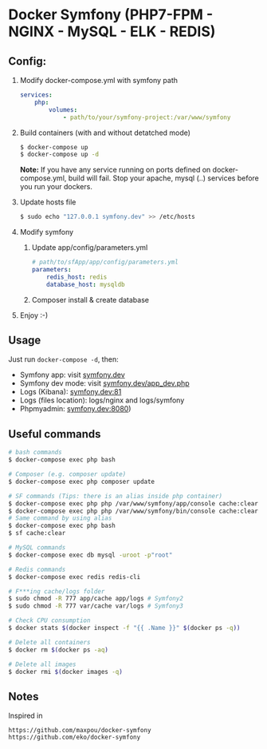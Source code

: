 # Docker Symfony (PHP7-FPM - NGINX - MySQL - ELK - REDIS)


## Config:

1. Modify docker-compose.yml with symfony path

    ```yml
    services:
        php:
            volumes:
                - path/to/your/symfony-project:/var/www/symfony
    ```

2. Build containers (with and without detatched mode)
    
    ```bash
    $ docker-compose up
    $ docker-compose up -d
    ```

    **Note:** If you have any service running on ports defined on docker-compose.yml, build will fail. Stop your apache, mysql (..) services before you run your dockers.

3. Update hosts file

    ```bash
    $ sudo echo "127.0.0.1 symfony.dev" >> /etc/hosts
    ```

4. Modify symfony

    1. Update app/config/parameters.yml

        ```yml
        # path/to/sfApp/app/config/parameters.yml
        parameters:
            redis_host: redis
            database_host: mysqldb
        ```

    2. Composer install & create database

5. Enjoy :-)

## Usage

Just run `docker-compose -d`, then:

* Symfony app: visit [symfony.dev](http://symfony.dev)  
* Symfony dev mode: visit [symfony.dev/app_dev.php](http://symfony.dev/app_dev.php)  
* Logs (Kibana): [symfony.dev:81](http://symfony.dev:81)
* Logs (files location): logs/nginx and logs/symfony
* Phpmyadmin: [symfony.dev:8080](http://symfony.dev:8080))

## Useful commands

```bash
# bash commands
$ docker-compose exec php bash

# Composer (e.g. composer update)
$ docker-compose exec php composer update

# SF commands (Tips: there is an alias inside php container)
$ docker-compose exec php php /var/www/symfony/app/console cache:clear # Symfony2
$ docker-compose exec php php /var/www/symfony/bin/console cache:clear # Symfony3
# Same command by using alias
$ docker-compose exec php bash
$ sf cache:clear

# MySQL commands
$ docker-compose exec db mysql -uroot -p"root"

# Redis commands
$ docker-compose exec redis redis-cli

# F***ing cache/logs folder
$ sudo chmod -R 777 app/cache app/logs # Symfony2
$ sudo chmod -R 777 var/cache var/logs # Symfony3

# Check CPU consumption
$ docker stats $(docker inspect -f "{{ .Name }}" $(docker ps -q))

# Delete all containers
$ docker rm $(docker ps -aq)

# Delete all images
$ docker rmi $(docker images -q)
```


## Notes

Inspired in

    https://github.com/maxpou/docker-symfony
    https://github.com/eko/docker-symfony
